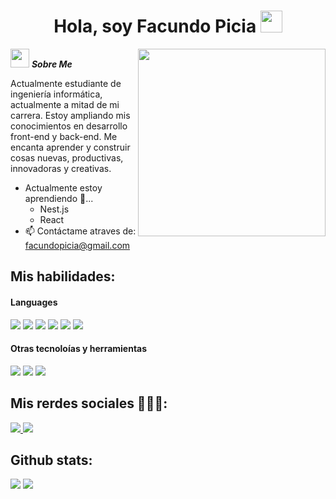 <h1 align="center"><b> Hola, soy Facundo Picia </b><img src="https://media.giphy.com/media/hvRJCLFzcasrR4ia7z/giphy.gif" width="35"></h1>
<!--  -->
<img align="right" width=300px  src="https://i.giphy.com/3oEjHCF6kGlXK0ofsY.webp" />

<img src="https://media.giphy.com/media/ObNTw8Uzwy6KQ/giphy.gif" width="30px">&nbsp;***Sobre Me***

Actualmente estudiante de ingeniería informática, actualmente a mitad de mi carrera. Estoy ampliando mis conocimientos en desarrollo front-end y back-end. Me encanta aprender y construir cosas nuevas, productivas, innovadoras y creativas.
- Actualmente estoy aprendiendo 🚀...
  - Nest.js
  - React
- 📫 Contáctame atraves de: <a href="facundopicia@gmail.com">facundopicia@gmail.com</a>

## Mis habilidades:

<h4> Languages </h4>
<span> 
  <img src="https://img.shields.io/badge/HTML5-E34F26?style=for-the-badge&logo=html5&logoColor=white">
  <img src="https://img.shields.io/badge/CSS3-1572B6?style=for-the-badge&logo=css3&logoColor=white">
  <img src="https://img.shields.io/badge/JavaScript-F7DF1E?style=for-the-badge&logo=javascript&logoColor=black">
  <img src= "https://img.shields.io/badge/typescript-%23007ACC.svg?style=for-the-badge&logo=typescript&logoColor=white">
  <img src= "https://img.shields.io/badge/.NET-5C2D91?style=for-the-badge&logo=.net&logoColor=white">
  <img src= "https://img.shields.io/badge/angular-%23DD0031.svg?style=for-the-badge&logo=angular&logoColor=white)">
 


</span>


<h4> Otras tecnoloías y herramientas </h4>
<span>
  <img src="https://img.shields.io/badge/Git-F05032?style=for-the-badge&logo=git&logoColor=white">
  <img src="https://img.shields.io/badge/MySQL-00000F?style=for-the-badge&logo=mysql&logoColor=white">
  <img src = "https://img.shields.io/badge/bootstrap-%238511FA.svg?style=for-the-badge&logo=bootstrap&logoColor=white"




</span>

## Mis rerdes sociales 👨🏼‍💻:

<a href= "https://www.instagram.com/facupicia/?hl=es">
    <img src="https://img.shields.io/badge/Instagram-%23E4405F.svg?style=for-the-badge&logo=Instagram&logoColor=white">
</a>
<a href= "https://www.x.com/facundopicia/?hl=es" >
  <img src= "https://img.shields.io/badge/X-%23000000.svg?style=for-the-badge&logo=X&logoColor=white">
</a>


<h2>Github stats:</h2> 

[![](https://github-readme-stats.vercel.app/api?username=cufardixx&show_icons=true&theme=tokyonight&hide_border=true&locale=en)](https://github.com/cufardixx)
[![](https://github-readme-streak-stats.herokuapp.com/?user=cufardixx&theme=material-palenight)](https://github.com/cufardixx)
</div>
